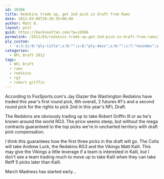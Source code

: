 ```yaml
---
id: 10386
title: Redskins trade up, get 2nd pick in draft from Rams
date: 2012-03-09T20:29:35+00:00
author: Matt B.
layout: post
guid: https://backseatfan.com/?p=10386
permalink: /2012/03/redskins-trade-up-get-2nd-pick-in-draft-from-rams/
ply_custom:
  - 'a:3:{s:9:"ply-title";s:0:"";s:8:"ply-desc";s:0:"";s:7:"noindex";s:0:"";}'
categories:
  - NFL Draft 2012
tags:
  - NFL Draft
  - rams
  - redskins
  - rg3
  - robert griffin
---
```


<div class="entry">
  <p>
    According to FoxSports.com's Jay Glazer the Washington Redskins have traded this year's first round pick, 6th overall, 2 futures #1's and a second round pick for the rights to pick 2nd in this year's NFL Draft.
  </p>

  <p>
    The Redskins are obviously trading up to take Robert Griffin III or as he's known around the world RG3. The price seems steep, but without the mega contracts guaranteed to the top picks we're in uncharted territory with draft pick compensation.
  </p>

  <p>
    I think this guarantees how the first three picks in the draft will go. The Colts will take Andrew Luck, the Redskins RG3 and the Vikings Matt Kalil. This may give the Vikings a little leverage if a team is interested in Kalil, but I don't see a team trading much to move up to take Kalil when they can take Reiff 5 picks later than Kalil.
  </p>

  <p>
    March Madness has started early&#8230;
  </p>
</div>
